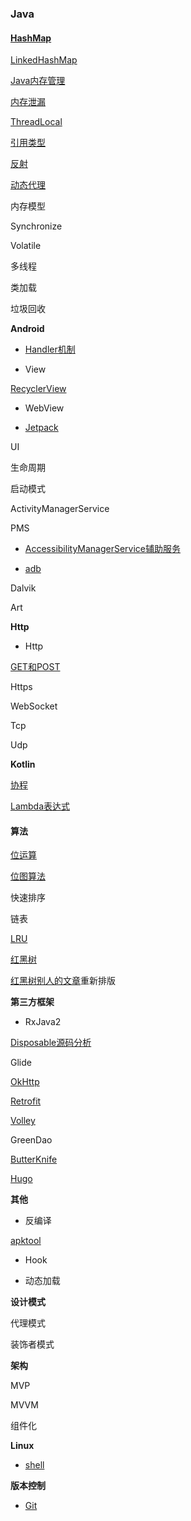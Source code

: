 ### Java

#### [HashMap](java/hashmap/HashMap.md)

[LinkedHashMap](java/hashmap/LinkeHashMap.md)

[Java内存管理](java/mem/Java内存管理.md)

[内存泄漏](java/mem/MemoryLeak.md)

[ThreadLocal](java/ThreadLocal.md)

[引用类型](java/引用类型.md)

[反射](http://blog.stayzeal.cn/2017/04/10/Java%E5%8F%8D%E5%B0%84/)

[动态代理](java/动态代理.md)

内存模型

Synchronize

Volatile

多线程

类加载

垃圾回收

**Android**

- [Handler机制](android/Handler.md)

- View

[RecyclerView](android/view/RecyclerView源码分析.md)

- WebView

- [Jetpack](android/Jetpack.md)

UI

生命周期

启动模式

ActivityManagerService

PMS

- [AccessibilityManagerService辅助服务](android/framework/AccessibilityManagerService.md)

- [adb](android/adb命令.md)

Dalvik

Art

**Http**

- Http

[GET和POST](http/Get&Post.md)

Https

WebSocket

Tcp

Udp

**Kotlin**

[协程](kotlin/协程.md)

[Lambda表达式](kotlin/lambda表达式.md)

#### 算法

[位运算](algorithms/bit/Bit.md)

[位图算法](algorithms/bit/BitMap.md)

快速排序

链表

[LRU](algorithms/Lru算法.md)

[红黑树](algorithms/tree/rbtree/RBTree.md)

[红黑树别人的文章](algorithms/tree/rbtree/RBTreeCopy.md)重新排版


**第三方框架**

- RxJava2

[Disposable源码分析](rep/rxjava2/Disposable源码分析.md)

Glide

[OkHttp](http://blog.stayzeal.cn/2018/04/23/OkHttp%E6%BA%90%E7%A0%81%E5%88%86%E6%9E%90%E6%8C%87%E5%8D%97/)

[Retrofit](rep/Retrofit.md)

[Volley](rep/Volley.md)

GreenDao

[ButterKnife](rep/butterknife/ButterKnife.md)

[Hugo](rep/Hugo.md)

**其他**

- 反编译

[apktool](other/decompile/apktool.md)

- Hook

- 动态加载

**设计模式**

代理模式

装饰者模式

**架构**

MVP

MVVM

组件化

**Linux**

- [shell](linux/shell.md)

**版本控制**

- [Git](vcs/Git命令.md)
